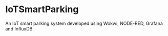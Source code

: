 # IoTSmartParking
An IoT smart parking system developed using Wokwi, NODE-RED, Grafana and InfluxDB
